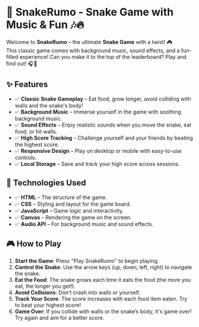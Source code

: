 # 🐍 SnakeRumo - Snake Game with Music & Fun 🎶🔥

Welcome to **SnakeRumo** – the ultimate **Snake Game** with a twist! 🎮  
This classic game comes with background music, sound effects, and a fun-filled experience! Can you make it to the top of the leaderboard? Play and find out! 🎧🐍



## ✨ Features

- ✅ **Classic Snake Gameplay** – Eat food, grow longer, avoid colliding with walls and the snake's body!
- ✅ **Background Music** – Immerse yourself in the game with soothing background music.
- ✅ **Sound Effects** – Enjoy realistic sounds when you move the snake, eat food, or hit walls.
- ✅ **High Score Tracking** – Challenge yourself and your friends by beating the highest score.
- ✅ **Responsive Design** – Play on desktop or mobile with easy-to-use controls.
- ✅ **Local Storage** – Save and track your high score across sessions.
  


## 🧰 Technologies Used

- ✅ **HTML** – The structure of the game.
- ✅ **CSS** – Styling and layout for the game board.
- ✅ **JavaScript** – Game logic and interactivity.
- ✅ **Canvas** – Rendering the game on the screen.
- ✅ **Audio API** – For background music and sound effects.


## 🎮 How to Play

1. **Start the Game**: Press "Play SnakeRumo" to begin playing.
2. **Control the Snake**: Use the arrow keys (up, down, left, right) to navigate the snake.
3. **Eat the Food**: The snake grows each time it eats the food (the more you eat, the longer you get!).
4. **Avoid Collisions**: Don’t crash into walls or yourself.
5. **Track Your Score**: The score increases with each food item eaten. Try to beat your highest score!
6. **Game Over**: If you collide with walls or the snake’s body, it's game over! Try again and aim for a better score.


